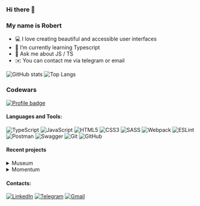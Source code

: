 ### Hi there 👋

### My name is Robert

- 💻 I love creating beautiful and accessible user interfaces
- 🌱 I’m currently learning Typescript
- 💬 Ask me about JS / TS
- ✉️ You can contact me via telegram or email

![GitHub stats](https://github-readme-stats.vercel.app/api?username=Prizzz&hide=issues,contribs)
![Top Langs](https://github-readme-stats.vercel.app/api/top-langs/?username=Prizzz&layout=compact)

### Codewars

[![Profile badge](https://www.codewars.com/users/Prizzz/badges/large)](https://www.codewars.com/users/Prizzz)

#### Languages and Tools:

![TypeScript](https://img.shields.io/badge/typescript-%23007ACC.svg?style=for-the-badge&logo=typescript&logoColor=white)
![JavaScript](https://img.shields.io/badge/javascript-%23323330.svg?style=for-the-badge&logo=javascript&logoColor=%23F7DF1E)
![HTML5](https://img.shields.io/badge/html5-%23E34F26.svg?style=for-the-badge&logo=html5&logoColor=white)
![CSS3](https://img.shields.io/badge/css3-%231572B6.svg?style=for-the-badge&logo=css3&logoColor=white)
![SASS](https://img.shields.io/badge/SASS-hotpink.svg?style=for-the-badge&logo=SASS&logoColor=white)
![Webpack](https://img.shields.io/badge/webpack-%238DD6F9.svg?style=for-the-badge&logo=webpack&logoColor=black)
![ESLint](https://img.shields.io/badge/ESLint-4B3263?style=for-the-badge&logo=eslint&logoColor=white)
![Postman](https://img.shields.io/badge/Postman-FF6C37?style=for-the-badge&logo=postman&logoColor=white)
![Swagger](https://img.shields.io/badge/-Swagger-%23Clojure?style=for-the-badge&logo=swagger&logoColor=white)
![Git](https://img.shields.io/badge/git-%23F05033.svg?style=for-the-badge&logo=git&logoColor=white)
![GitHub](https://img.shields.io/badge/github-%23121011.svg?style=for-the-badge&logo=github&logoColor=white)

#### Recent projects

<details>
<summary>Museum</summary>
<p><b>Description</b>: landing page for Louvre museum. This project is a part of The Rolling Scopes School learning program.</p>
<p><b>Stack</b>: Vanilla JS, Sass</p>
<p><a href="https://prizzz.github.io/Museum/museum/">Link to deploy</a></p>
<p><a href="https://github.com/Prizzz/Museum">Link to repo</a></p>
</details>

<details>
<summary>Momentum</summary>
<p><b>Description</b>: Momentum is a copy of the Google "Momentum" extension. This project is a part of The Rolling Scopes School learning program.</p>
<p><b>Stack</b>: Vanilla JS</p>
<p><a href="https://prizzz.github.io/momentum/momentum/">Link to deploy</a></p>
<p><a href="https://github.com/Prizzz/Momentum">Link to repo</a></p>
</details>

#### Contacts:

[![LinkedIn](https://img.shields.io/badge/linkedin-%230077B5.svg?style=for-the-badge&logo=linkedin&logoColor=white)](https://www.linkedin.com/in/robert-arakelyan/)
[![Telegram](https://img.shields.io/badge/Telegram-2CA5E0?style=for-the-badge&logo=telegram&logoColor=white)](https://t.me/rob_b0b)
[![Gmail](https://img.shields.io/badge/Gmail-D14836?style=for-the-badge&logo=gmail&logoColor=white)](mailto:rob.bob.job6@gmail.com)


<!---
Prizzz/Prizzz is a ✨ special ✨ repository because its `README.md` (this file) appears on your GitHub profile.
You can click the Preview link to take a look at your changes.
--->
